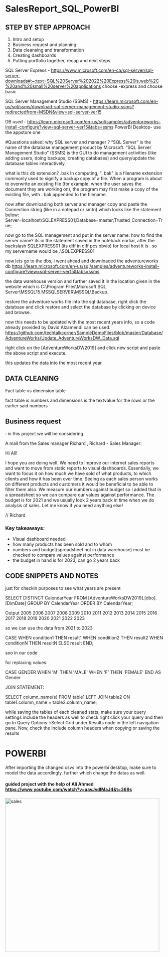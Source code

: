 # SalesReport_SQL_PowerBI
## STEP BY STEP APPROACH
1. Intro and setup
2. Business request and planning
3. Data cleansing and transformation
4. Creating dashboards
5. Putting portfolio together, recap and next steps

SQL Server Express - https://www.microsoft.com/en-ca/sql-server/sql-server-downloads#:~:text=SQL%20Server%202022%20Express%20is,web%2C%20and%20small%20server%20applications
choose -express and choose basic 

SQL Server Management Studio (SSMS) - https://learn.microsoft.com/en-us/sql/ssms/download-sql-server-management-studio-ssms?redirectedfrom=MSDN&view=sql-server-ver15

DB used - https://learn.microsoft.com/en-us/sql/samples/adventureworks-install-configure?view=sql-server-ver15&tabs=ssms
PowerBI Desktop- use the appstore one 

#Questions asked:
why SQL server and manager ?
“SQL Server” is the name of the database management product by Microsoft.
“SQL Server Management Studio” (SSMS) is the GUI to do management activities 
(like adding users, doing backups, creating databases) and 
query/update the database tables interactively.

what is this db extension?
.bak 
In computing, ". bak" is a filename extension commonly used to signify a backup 
copy of a file. When a program is about to overwrite an existing file 
(for example, when the user saves the document they are working on), the program 
may first make a copy of the existing file, with . bak appended to the filename.

now after downloading both server and manager
copy and paste the Connection string (like in a notepad or smtn)
which looks like the statement below:
Server=localhost\SQLEXPRESS01;Database=master;Trusted_Connection=True;

now go to the SQL management and put in the server name: 
how to find the server name?
its in the statement saved in the noteback earliar, after the backslash 
SQLEXPRESS01 (its diff in diff pcs obvio)
for local host it is .
so my servername would be .\SQLEXPRESS01 


now lets go to the dbs, 
i went ahead and downloaded the adventureworks db 
https://learn.microsoft.com/en-us/sql/samples/adventureworks-install-configure?view=sql-server-ver15&tabs=ssms
 
the data warehouse version 
and further saved it in the location given in the website which is 
C:\Program Files\Microsoft SQL Server\MSSQL15.MSSQLSERVER\MSSQL\Backup.

restore the adventure works file into the sql database, 
right click the database and click restore and select the database by 
clicking on device and browse.

now this needs to be updated with the most recent years info, so a code already provided by 
David Alzamendi can be used.
https://github.com/techtalkcorner/SampleDemoFiles/blob/master/Database/AdventureWorks/Update_AdventureWorksDW_Data.sql

right click on the [AdventureWorksDW2019] and click  new script and paste the above script and execute.

this updates the data into the most recent year	


## DATA CLEANING
Fact table vs dimension table 

fact table is numbers and dimensions is the textvalue for the rows or the earlier said numbers


## Business request 
: in this project we will be considering 

A mail from the Sales manager Richard ,
Richard - Sales Manager:

Hi All!

I hope you are doing well. 
We need to improve our internet sales reports and want to move from
static reports to visual dashboards.
Essentially, we want to focus it on how much we have sold of what products, 
to which clients and how it has been over time.
Seeing as each sales person works on different products and 
customers it would be beneficial to be able to filter them also.
We measure our numbers against budget so I added that in a spreadsheet 
so we can compare our values against performance.
The budget is for 2021 and we usually look 2 years back in time when we do 
analysis of sales.
Let me know if you need anything else!

// Richard

### Key takeaways:
- Visual dashboard needed
- how many products has been sold and to whom
- numbers and budget(spreadsheet not in data warehouse)
 must be checked to compare values against performance
- the budget in hand is for 2023, can go 2 years back 

## CODE SNIPPETS AND NOTES
just for checkin purposes 
to see what years are present

SELECT DISTINCT CalendarYear
  FROM [AdventureWorksDW2019].[dbo].[DimDate]
  GROUP BY CalendarYear
  ORDER BY CalendarYear;


Output 
2005
2006
2007
2008
2009
2010
2011
2012
2013
2014
2015
2016
2017
2018
2019
2020
2021
2022
2023

so we can use the data from 2021 to 2023 


CASE
    WHEN condition1 THEN result1
    WHEN condition2 THEN result2
    WHEN conditionN THEN resultN
    ELSE result
END;

soo in our code

for replacing values: 


CASE GENDER WHEN 'M' THEN 'MALE' WHEN 'F' THEN 'FEMALE' END AS Gender

JOIN STATEMENT: 

SELECT column_name(s)
FROM table1
LEFT JOIN table2
ON table1.column_name = table2.column_name;


while saving the tables of each cleaned stats, make sure your query settings include the headers as well
to check 
right click your query and then go to Query Options->Select Grid under Results node in the left navigation pane. 
Now, check the Include column headers when copying or saving the results
 # POWERBI
 
 After importing the changed csvs into the powerbi desktop, make sure to model the data accordingly. 
 further which change the datas as well.
 
 #### guided project with the help of Ali Ahmed https://www.youtube.com/watch?v=aavJvdlMaJ4&t=369s


<img width="491" alt="sales" src="https://user-images.githubusercontent.com/115044557/222977191-455c351c-1f99-42b7-bfd5-a7f5c1f03346.png">
